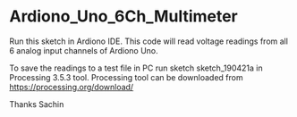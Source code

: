 # Ardiono_Uno_6Ch_Multimeter
Run this sketch in Ardiono IDE.
This code will read voltage readings from all 6 analog input channels of Ardiono Uno.

To save the readings to a test file in PC run sketch sketch_190421a in Processing 3.5.3 tool. Processing tool can be downloaded from https://processing.org/download/ 

Thanks
Sachin
